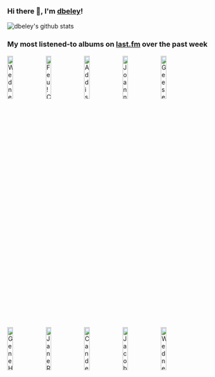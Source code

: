 ### Hi there 👋, I'm [dbeley](https://dbeley.ovh/en)!

![dbeley's github stats](https://github-readme-stats.vercel.app/api?username=dbeley)

### My most listened-to albums on [last.fm](https://www.last.fm/user/d_beley) over the past week

[<img src='https://lastfm.freetls.fastly.net/i/u/300x300/fa074207f800d84d41158081db45054f.jpg' width='16%' alt='Wednesday - Bleeds'>](https://www.last.fm/music/wednesday/bleeds)&nbsp;
[<img src='https://lastfm.freetls.fastly.net/i/u/300x300/7fd1aa07649e0f1ab607a88a84ee3db7.jpg' width='16%' alt='Feu! Chatterton - Labyrinthe'>](https://www.last.fm/music/feu%2521%2bchatterton/labyrinthe)&nbsp;
[<img src='https://lastfm.freetls.fastly.net/i/u/300x300/16cf624f60941f15aa0ddef16dba430e.png' width='16%' alt='Addison Rae - Addison'>](https://www.last.fm/music/addison%2brae/addison)&nbsp;
[<img src='https://lastfm.freetls.fastly.net/i/u/300x300/4c5c9c375f2e685654294bc1090a4ae3.jpg' width='16%' alt='Joanna Sternberg - I’ve Got Me'>](https://www.last.fm/music/joanna%2bsternberg/i%25e2%2580%2599ve%2bgot%2bme)&nbsp;
[<img src='https://lastfm.freetls.fastly.net/i/u/300x300/75695cd196406316f055a757728c6ee7.jpg' width='16%' alt='Geese - Getting Killed'>](https://www.last.fm/music/geese/getting%2bkilled)&nbsp;
<br>
[<img src='https://lastfm.freetls.fastly.net/i/u/300x300/c5ecc14e5d12667a1e37be793ea925b0.jpg' width='16%' alt='Gene Harris - Astral Signal'>](https://www.last.fm/music/gene%2bharris/astral%2bsignal)&nbsp;
[<img src='https://lastfm.freetls.fastly.net/i/u/300x300/543cc0aee1c6e279f9d8ce4d258bf16d.jpg' width='16%' alt='Jane Remover - Frailty'>](https://www.last.fm/music/jane%2bremover/frailty)&nbsp;
[<img src='https://lastfm.freetls.fastly.net/i/u/300x300/3701220ab615b5dfa7ed8d687b30f98f.jpg' width='16%' alt='Candelabro - Deseo, carne y voluntad'>](https://www.last.fm/music/candelabro/deseo%252c%2bcarne%2by%2bvoluntad)&nbsp;
[<img src='https://lastfm.freetls.fastly.net/i/u/300x300/3f50e5b91c466ccb2971a771aad61811.jpg' width='16%' alt='Jacob Mann Big Band - Greatest Hits, Vol. 1'>](https://www.last.fm/music/jacob%2bmann%2bbig%2bband/greatest%2bhits%252c%2bvol.%2b1)&nbsp;
[<img src='https://lastfm.freetls.fastly.net/i/u/300x300/cb31ce83e7d4ab4457e10809c4e2066e.jpg' width='16%' alt='Wednesday - Rat Saw God'>](https://www.last.fm/music/wednesday/rat%2bsaw%2bgod)&nbsp;
<br>
